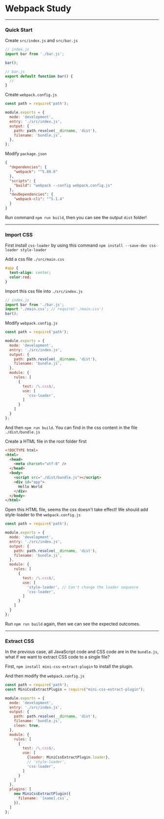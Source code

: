 # Webpack Study

---
### Quick Start

Create `src/index.js` and `src/bar.js`
```js
// index.js
import bar from './bar.js';

bar();
```

```js
// bar.js
export default function bar() {
  //
}
```

Create `webpack.config.js`

```js
const path = require('path');

module.exports = {
  mode: 'development',
  entry: './src/index.js',
  output: {
    path: path.resolve(__dirname, 'dist'),
    filename: 'bundle.js',
  },
};
```

Modify `package.json`
```json
{
  "dependencies": {
    "webpack": "^5.89.0"
  },
  "scripts": {
    "build": "webpack --config webpack.config.js"
  },
  "devDependencies": {
    "webpack-cli": "^5.1.4"
  }
}
```

Run command `npm run build`, then you can see the output `dist` folder!

---
### Import CSS

First install `css-loader` by using this command `npm install --save-dev css-loader style-loader`

Add a css file `./src/main.css`
```css
#app {
  text-align: center;
  color:red;
}
```

Import this css file into `./src/index.js`
```js
// index.js
import bar from './bar.js';
import './main.css'; // require('./main.css')
bar();
```

Modify `webpack.config.js`
```js
const path = require('path');

module.exports = {
  mode: 'development',
  entry: './src/index.js',
  output: {
    path: path.resolve(__dirname, 'dist'),
    filename: 'bundle.js',
  },
  module: {
    rules: [
      {
        test: /\.css$/,
        use: [
          'css-loader',
        ]
      }
    ]
  }
};
```

And then `npm run build`. You can find in the css content in the file `./dist/bundle.js`

Create a HTML file in the root folder first
```HTML
<!DOCTYPE html>
<html>
  <head>
    <meta charset="utf-8" />
  </head>
  <body>
    <script src="./dist/bundle.js"></script>
    <div id="app">
      Hello World
    </div>
  </body>
</html>
```

Open this HTML file, seems the css doesn't take effect! We should add style-loader to the `webpack.config.js`
```js
const path = require('path');

module.exports = {
  mode: 'development',
  entry: './src/index.js',
  output: {
    path: path.resolve(__dirname, 'dist'),
    filename: 'bundle.js',
  },
  module: {
    rules: [
      {
        test: /\.css$/,
        use: [
          'style-loader', // Can't change the loader sequence
          'css-loader',
        ]
      }
    ]
  }
};
```

Run `npm run build` again, then we can see the expected outcomes.

---
### Extract CSS

In the previous case, all JavaScript code and CSS code are in the `bundle.js`, what if we want to extract CSS code to a single file?

First, `npm install mini-css-extract-plugin` to install the plugin.

And then modify the `webpack.config.js`
```js
const path = require('path');
const MiniCssExtractPlugin = require("mini-css-extract-plugin");

module.exports = {
  mode: 'development',
  entry: './src/index.js',
  output: {
    path: path.resolve(__dirname, 'dist'),
    filename: 'bundle.js',
    clean: true,
  },
  module: {
    rules: [
      {
        test: /\.css$/,
        use: [
          {loader: MiniCssExtractPlugin.loader},
          // 'style-loader',
          'css-loader',
        ]
      }
    ]
  },
  plugins: [
    new MiniCssExtractPlugin({
      filename: `[name].css`,
    }), 
  ]
};
```